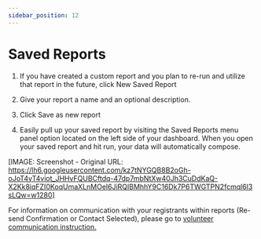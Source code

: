 ```yaml
---
sidebar_position: 12
---
```




# Saved Reports

1. If you have created a custom report and you plan to re-run and utilize that report in the future, click New Saved Report

2. Give your report a name and an optional description. 

3. Click Save as new report

4. Easily pull up your saved report by visiting the Saved Reports menu panel option located on the left side of your dashboard. When you open your saved report and hit run, your data will automatically compose. 

[IMAGE: Screenshot - Original URL: https://lh6.googleusercontent.com/kz7tNYGQB8B2oGh-oJoT4yT4viot_JHHvFQUBCftdq-47dp7mbNtXw40Jh3CuDdKaQ-X2Kk8iqFZI0KoqUmaXLnMOel6JiRQIBMhhY9C16Dk7P6TWGTPN2fcmql6l3sLQw=w1280]

For information on communication with your registrants within reports (Re-send Confirmation or Contact Selected), please go to [volunteer communication instruction.](<registrant_communication.md>)
